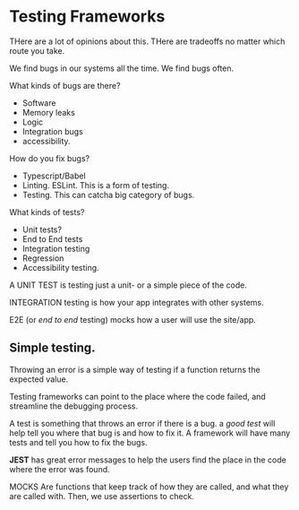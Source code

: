 # Testing Frameworks

THere are a lot of opinions about this. THere are tradeoffs no matter which route you take.

We find bugs in our systems all the time. We find bugs often.

What kinds of bugs are there?

- Software
- Memory leaks
- Logic
- Integration bugs
- accessibility.

How do you fix bugs?

- Typescript/Babel
- Linting. ESLint. This is a form of testing.
- Testing. This can catcha  big category of bugs.

What kinds of tests?

- Unit tests?
- End to End tests
- Integration testing
- Regression
- Accessibility testing.

A UNIT TEST is testing just a unit- or a simple piece of the code.

INTEGRATION testing is how your app integrates with other systems.

E2E (or *end to end* testing) mocks how a user will use the site/app.

## Simple testing.

Throwing an error is a simple way of testing if a function returns the expected value.

Testing frameworks can point to the place where the code failed, and streamline the debugging process.

A test is something that throws an error if there is a bug. a *good test* will help tell you where that bug is and how to fix it. A framework will have many tests and tell you how to fix the bugs.

**JEST** has great error messages to help the users find the place in the code where the error was found.

MOCKS Are functions that keep track of how they are called, and what they are called with. Then, we use assertions to check.
